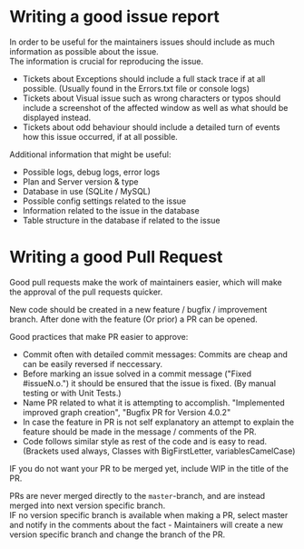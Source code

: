 # Writing a good issue report
In order to be useful for the maintainers issues should include as much information as possible about the issue.  
The information is crucial for reproducing the issue.

- Tickets about Exceptions should include a full stack trace if at all possible. (Usually found in the Errors.txt file or console logs)
- Tickets about Visual issue such as wrong characters or typos should include a screenshot of the affected window as well as what should be displayed instead.
- Tickets about odd behaviour should include a detailed turn of events how this issue occurred, if at all possible.

Additional information that might be useful:

- Possible logs, debug logs, error logs
- Plan and Server version & type
- Database in use (SQLite / MySQL)
- Possible config settings related to the issue
- Information related to the issue in the database
- Table structure in the database if related to the issue

# Writing a good Pull Request
Good pull requests make the work of maintainers easier, which will make the approval of the pull requests quicker.

New code should be created in a new feature / bugfix / improvement branch.
After done with the feature (Or prior) a PR can be opened.

Good practices that make PR easier to approve:

- Commit often with detailed commit messages: Commits are cheap and can be easily reversed if neccessary.
- Before marking an issue solved in a commit message ("Fixed #issueN.o.") it should be ensured that the issue is fixed. (By manual testing or with Unit Tests.)
- Name PR related to what it is attempting to accomplish. "Implemented improved graph creation", "Bugfix PR for Version 4.0.2"
- In case the feature in PR is not self explanatory an attempt to explain the feature should be made in the message / comments of the PR.
- Code follows similar style as rest of the code and is easy to read. (Brackets used always, Classes with BigFirstLetter, variablesCamelCase)

IF you do not want your PR to be merged yet, include WIP in the title of the PR.

PRs are never merged directly to the `master`-branch, and are instead merged into next version specific branch.  
IF no version specific branch is available when making a PR, select master and notify in the comments about the fact - Maintainers will create a new version specific branch and change the branch of the PR.
